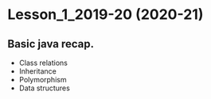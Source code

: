 # Lesson_1_2019-20 (2020-21)

## Basic java recap. 

  - Class relations
  - Inheritance
  - Polymorphism
  - Data structures
 
